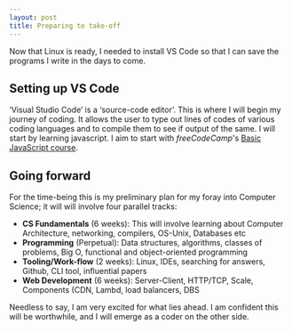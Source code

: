 ```yaml
---
layout: post
title: Preparing to take-off
---
```


Now that Linux is ready, I needed to install VS Code so that I can save the programs I write in the days to come.

## Setting up VS Code

‘Visual Studio Code’ is a ‘source-code editor’. This is where I will begin my journey of coding. It allows the user to type out lines of codes of various coding languages and to compile them to see if output of the same. I will start by learning javascript. I aim to start with *freeCodeCamp*'s [Basic JavaScript course](https://www.freecodecamp.org/learn/javascript-algorithms-and-data-structures#basic-javascript). 

## Going forward

For the time-being this is my preliminary plan for my foray into Computer Science; it will will involve four parallel tracks:
- **CS Fundamentals** (6 weeks): This will involve learning about Computer Architecture, networking, compilers, OS-Unix, Databases etc
- **Programming** (Perpetual): Data structures, algorithms, classes of problems, Big O, functional and object-oriented programming
- **Tooling/Work-flow** (2 weeks): Linux, IDEs, searching for answers, Github, CLI tool, influential papers
- **Web Development** (6 weeks): Server-Client, HTTP/TCP, Scale, Components (CDN, Lambd, load balancers, DBS

Needless to say, I am very excited for what lies ahead. I am confident this will be worthwhile, and I will emerge as a coder on the other side. 

